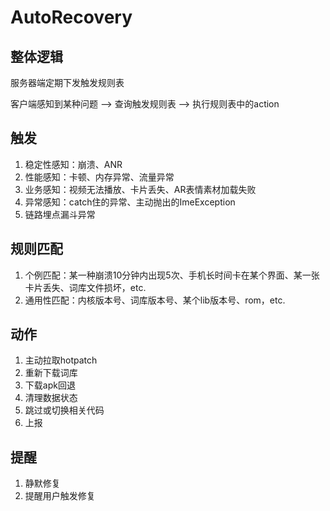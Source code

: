 # AutoRecovery

## 整体逻辑

服务器端定期下发触发规则表

客户端感知到某种问题 --> 查询触发规则表 --> 执行规则表中的action

## 触发

1. 稳定性感知：崩溃、ANR
2. 性能感知：卡顿、内存异常、流量异常
3. 业务感知：视频无法播放、卡片丢失、AR表情素材加载失败
4. 异常感知：catch住的异常、主动抛出的ImeException
5. 链路埋点漏斗异常

## 规则匹配

1. 个例匹配：某一种崩溃10分钟内出现5次、手机长时间卡在某个界面、某一张卡片丢失、词库文件损坏，etc.
2. 通用性匹配：内核版本号、词库版本号、某个lib版本号、rom，etc.

## 动作

1. 主动拉取hotpatch
2. 重新下载词库
3. 下载apk回退
4. 清理数据状态
5. 跳过或切换相关代码
6. 上报

## 提醒

1. 静默修复
2. 提醒用户触发修复